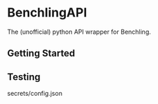 # BenchlingAPI

The (unofficial) python API wrapper for Benchling.

## Getting Started

## Testing

secrets/config.json